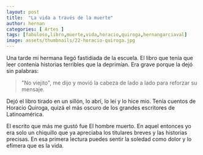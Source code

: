 ```yaml
---
layout: post
title:  "La vida a través de la muerte"
author: hernan
categories: [ Artes ]
tags: [fabuloso,libro,muerte,vida,horacio,quiroga,hernangarciaval]
image: assets/thumbnails/22-horacio-quiroga.jpg
---
```


Una tarde mi hermana llegó fastidiada de la escuela. El libro que tenía que leer contenía historias terribles que la deprimían. Era grave porque la dejó sin palabras: 
>"No viejito", me dijo y movió la cabeza de lado a lado para reforzar su mensaje.

Dejó el libro tirado en un sillón, lo abrí, lo leí y lo hice mío. Tenía cuentos de Horacio Quiroga, quizá el más oscuro de los grandes escritores de Latinoamérica.

El escrito que más me gustó fue El hombre muerto. En aquel entonces yo era solo un chiquillo que ya apreciaba los titulares breves y las historias precisas. En esa primera lectura puedes sentir la soledad como dolor y lo efímera que es la vida.
